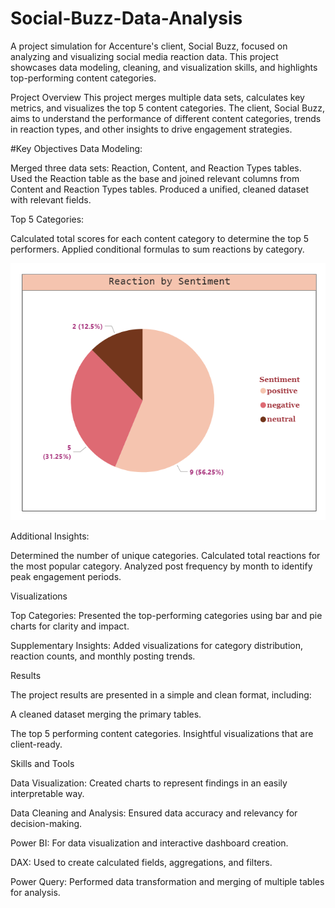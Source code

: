 # Social-Buzz-Data-Analysis

A project simulation for Accenture's client, Social Buzz, focused on analyzing and visualizing social media reaction data. This project showcases data modeling, cleaning, and visualization skills, and highlights top-performing content categories.

Project Overview
This project merges multiple data sets, calculates key metrics, and visualizes the top 5 content categories. The client, Social Buzz, aims to understand the performance of different content categories, trends in reaction types, and other insights to drive engagement strategies.

#Key Objectives
Data Modeling:

Merged three data sets: Reaction, Content, and Reaction Types tables.
Used the Reaction table as the base and joined relevant columns from Content and Reaction Types tables.
Produced a unified, cleaned dataset with relevant fields.

Top 5 Categories:

Calculated total scores for each content category to determine the top 5 performers.
Applied conditional formulas to sum reactions by category.

![Content Reactions](https://github.com/anjananadig/Social-Buzz-Data-Analysis/blob/5b49f317c874772e7edc12693bf13b4b735709cb/Images/Reaction.png)

Additional Insights:

Determined the number of unique categories.
Calculated total reactions for the most popular category.
Analyzed post frequency by month to identify peak engagement periods.

Visualizations

Top Categories: Presented the top-performing categories using bar and pie charts for clarity and impact.

Supplementary Insights: Added visualizations for category distribution, reaction counts, and monthly posting trends.

Results

The project results are presented in a simple and clean format, including:

A cleaned dataset merging the primary tables.

The top 5 performing content categories.
Insightful visualizations that are client-ready.

Skills and Tools

Data Visualization: Created charts to represent findings in an easily interpretable way.

Data Cleaning and Analysis: Ensured data accuracy and relevancy for decision-making.

Power BI: For data visualization and interactive dashboard creation.

DAX: Used to create calculated fields, aggregations, and filters.

Power Query: Performed data transformation and merging of multiple tables for analysis.
